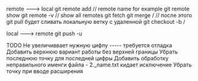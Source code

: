 remote ---> local 
git remote add <remote name> <URL> // remote name for example 
git remote show  <remote name>
git remote -v // show all remotes
git fetch <remote name> <branch name>
git merge <remote name>/<branch name> // после этого git pull будет сливать локальную ветку с удаленной 
git checkout -b <branch name> <remote name>/<branch name>

local ---> remote
git push -u <remote name> <branch name>

TODO
Не увеличиввает нужную цифпу ----- требуется отладка
Добавить верхнюю вариант работы без верхней границы
Убрать последнюю точку для последней цифры
Добавить обработку неправильного именги файла - 2._name.txt кидает исключение
Убрать точку при вводе расширения

